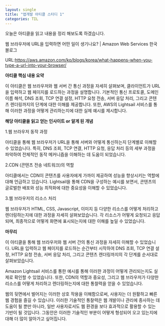 ```yaml
---
layout: single
title: "앱개발 아티클 스터디 1"
categories: TIL
---
```

오늘은 아티클을 읽고 내용을 정리 해보도록 하겠습니다.

웹 브라우저에 URL을 입력하면 어떤 일이 생기나요? | Amazon Web Services 한국 블로그

URL:https://aws.amazon.com/ko/blogs/korea/what-happens-when-you-type-a-url-into-your-browser/

**아티클 핵심 내용 요약**

이 아티클은 웹 브라우저와 웹 서버 간 통신 과정을 자세히 살펴보며, 클라이언트가 URL을 입력하고 웹 페이지를 로드하는 과정을 설명합니다. 기본적인 통신 프로토콜, 도메인 이름 해석, DNS 조회, TCP 연결 설정, HTTP 요청 전송, 서버 응답 처리, 그리고 콘텐츠 렌더링까지의 단계에 대한 이해를 제공합니다. 또한, AWS의 Lightsail 서비스를 통해 이러한 과정을 어떻게 관리하는지에 대한 실제 예시를 제시합니다.

**해당 아티클을 읽고 얻는 인사이트 or 알게 된 개념**

1.웹 브라우저 동작 과정

아티클을 통해 웹 브라우저가 URL을 통해 서버와 어떻게 통신하는지 단계별로 이해할 수 있었습니다. 특히, DNS 조회, TCP 연결, HTTP 요청, 응답 처리 등의 세부 과정을 파악하여 전체적인 동작 메커니즘을 이해하는 데 도움이 되었습니다.

2.CDN (콘텐츠 전송 네트워크)의 역할

아티클에서는 CDN이 콘텐츠를 사용자에게 가까이 제공하여 성능을 향상시키는 역할에 대해 언급하고 있습니다. Lightsail을 통해 CDN을 구성하는 예시를 보면서, 콘텐츠의 글로벌한 배포와 성능 최적화에 대한 중요성을 이해할 수 있었습니다.

3.웹 브라우저의 리소스 처리

웹 브라우저가 HTML, CSS, Javascript, 이미지 등 다양한 리소스를 어떻게 처리하고 렌더링하는지에 대한 과정을 자세히 살펴보았습니다. 각 리소스가 어떻게 요청되고 응답되며, 최종적으로 어떻게 화면에 표시되는지에 대한 이해를 높일 수 있었습니다.

**마무리**

이 아티클을 통해 웹 브라우저와 웹 서버 간의 통신 과정을 자세히 이해할 수 있었습니다. URL을 입력하고 웹 페이지를 로드하는 순간부터 시작하여 DNS 조회, TCP 연결 설정, HTTP 요청 전송, 서버 응답 처리, 그리고 콘텐츠 렌더링까지의 각 단계를 순서대로 살펴보았습니다.

Amazon Lightsail 서비스를 통한 예시를 통해 이러한 과정이 어떻게 관리되는지도 실제로 확인할 수 있었습니다. 또한, CDN의 역할과 중요성, 그리고 웹 브라우저가 다양한 리소스를 어떻게 처리하고 렌더링하는지에 대한 통찰력을 얻을 수 있었습니다.

웹의 뒷면에서 벌어지는 이러한 상호 작용을 이해함으로써, 사용자는 더 원활하고 빠른 웹 경험을 즐길 수 있습니다. 이러한 기술적인 통찰력은 웹 개발이나 관리에 종사하는 데 도움이 될 뿐만 아니라, 일반 사용자로서도 웹 환경을 보다 효과적으로 활용할 수 있는 기반이 될 것입니다. 그동안은 이러한 기술적인 부분이 어떻게 형성되어 오고 있는지에 대해 더 많이 알아가고 싶어집니다.